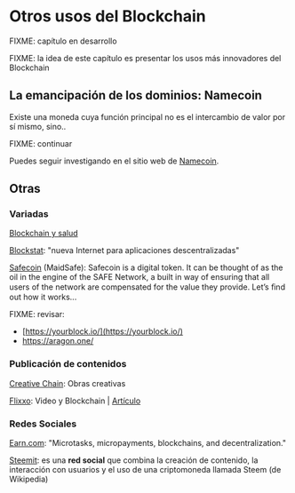 # Otros usos del Blockchain

FIXME: capítulo en desarrollo

FIXME: la idea de este capítulo es presentar los usos más innovadores del Blockchain

## La emancipación de los dominios: Namecoin

Existe una moneda cuya función principal no es el intercambio de valor por sí mismo, sino..

FIXME: continuar

Puedes seguir investigando en el sitio web de [Namecoin](https://namecoin.org/).

## Otras

### Variadas

[Blockchain y salud](https://futurism.com/blockchain-ready-completely-transform-healthcare-industry/)

[Blockstat](https://blockstack.org): "nueva Internet para aplicaciones descentralizadas"

[Safecoin](https://maidsafe.net/safecoin.html) \(MaidSafe\): Safecoin is a digital token. It can be thought of as the oil in the engine of the SAFE Network, a built in way of ensuring that all users of the network are compensated for the value they provide. Let’s ﬁnd out how it works...

FIXME: revisar: 

* [https://yourblock.io/](https://yourblock.io/)
* https://aragon.one/

### Publicación de contenidos

[Creative Chain](https://www.creativechain.org): Obras creativas

[Flixxo](http://www.flixxo.com/): Video y Blockchain \| [Artículo](https://torrentfreak.com/popcorn-time-creator-readies-bittorrent-blockchain-powered-youtube-competitor-171012/)

### Redes Sociales

[Earn.com](https://earn.com/): "Microtasks, micropayments, blockchains, and decentralization."

[Steemit](https://steemit.com): es una **red social** que combina la creación de contenido, la interacción con usuarios y el uso de una criptomoneda llamada Steem \(de Wikipedia\)


